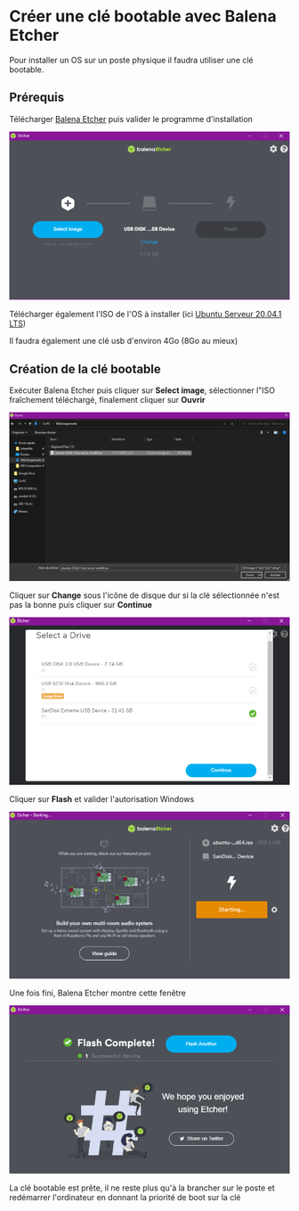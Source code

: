 # Créer une clé bootable avec Balena Etcher

Pour installer un OS sur un poste physique il faudra utiliser une clé bootable.



## Prérequis

Télécharger [Balena Etcher](https://www.balena.io/etcher/) puis valider le programme d'installation

![](https://github.com/Arkedrille/Documentations/blob/main/assets/images-Cr%C3%A9er%20une%20cl%C3%A9%20bootable%20avec%20Balena%20Etcher/img_01_etcher.png)

Télécharger également l'ISO de l'OS à installer (ici [Ubuntu Serveur 20.04.1 LTS](https://ubuntu.com/download/server))

Il faudra également une clé usb d'environ 4Go (8Go au mieux)



## Création de la clé bootable

Exécuter Balena Etcher puis cliquer sur **Select image**, sélectionner l"ISO fraîchement téléchargé, finalement cliquer sur **Ouvrir**

![](https://github.com/Arkedrille/Documentations/blob/main/assets/images-Cr%C3%A9er%20une%20cl%C3%A9%20bootable%20avec%20Balena%20Etcher/img_02_etcher.png)

Cliquer sur **Change** sous l'icône de disque dur si la clé sélectionnée n'est pas la bonne puis cliquer sur **Continue**

![](https://github.com/Arkedrille/Documentations/blob/main/assets/images-Cr%C3%A9er%20une%20cl%C3%A9%20bootable%20avec%20Balena%20Etcher/img_03_etcher.png)

Cliquer sur **Flash** et valider l'autorisation Windows

![](https://github.com/Arkedrille/Documentations/blob/main/assets/images-Cr%C3%A9er%20une%20cl%C3%A9%20bootable%20avec%20Balena%20Etcher/img_04_etcher.png)

Une fois fini, Balena Etcher montre cette fenêtre

![](https://github.com/Arkedrille/Documentations/blob/main/assets/images-Cr%C3%A9er%20une%20cl%C3%A9%20bootable%20avec%20Balena%20Etcher/img_05_etcher.png)

La clé bootable est prête, il ne reste plus qu'à la brancher sur le poste et redémarrer l'ordinateur en donnant la priorité de boot sur la clé
